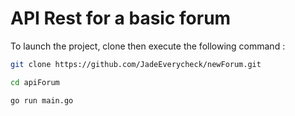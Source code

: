 # API Rest for a basic forum
To launch the project, clone then execute the following command : 

```bash
git clone https://github.com/JadeEverycheck/newForum.git

cd apiForum

go run main.go
```
